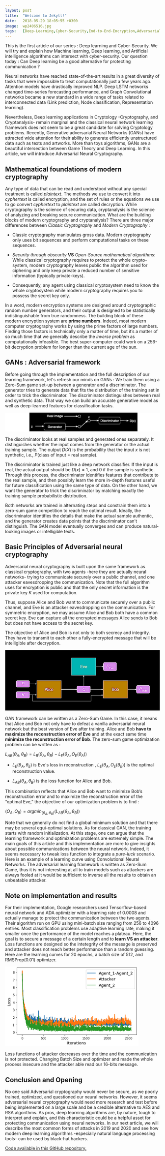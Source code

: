 ```yaml
---
layout: post
title:  "Welcome to Jekyll!"
date:   2018-05-29 18:05:55 +0300
image:  wp2406516.jpg
tags:   [Deep-Learning,Cyber-Security,End-to-End-Encryption,Adversarial-neural-networks]
---
```


This is the first article of our series : Deep learning and Cyber-Security. We will try and explain how Machine learning, Deep learning, and Artificial intelligence algorithms can intersect with cyber-security. Our question today : Can Deep learning be a good alternative for protecting communication ?

Neural networks have reached state-of-the-art results in a great diversity of tasks that were impossible to treat computationally just a few years ago. Attention models have drastically improved NLP. Deep LSTM networks changed time-series forecasting performance, and Graph Convolutional networks became a new standard in a wide range of tasks related to interconnected data (Link prediction, Node classification, Representation learning).

Nevertheless, Deep learning applications in Cryptology -Cryptography, and Cryptanalysis- remain marginal and the classical neural network learning framework does not seem to be a great candidate for solving Cryptology problems. Recently, Generative adversarial Neural Networks (GANs) have attracted wide attention for their ability to generate efficiently unstructured data such as texts and artworks. More than toys algorithms, GANs are a beautiful intersection between Game Theory and Deep Learning. In this article, we will introduce Adversarial Neural Cryptography.


## Mathematical foundations of modern cryptography

Any type of data that can be read and understood without any special treatment is called *plaintext*. The methods we use to convert it into *cyphertext* is called encryption, and the set of rules or the equations we use to go convert *cyphertext* to *plaintext* are called decryption. While cryptography is the science of securing data, cryptanalysis is the science of analyzing and breaking secure communication. What are the building blocks of modern cryptography and cryptanalysis? There are three major differences between *Classic Cryptography* and *Modern Cryptography* :

* Classic cryptography manipulates gross data. Modern cryptography only uses bit sequences and perform computational tasks on these sequences.

* *Security through obscurity* **VS** *Open-Source mathematical algorithms*: While classical cryptography requires to protect the whole crypto-system, modern cryptography leaves public the algorithm used for ciphering and only keep private a reduced number of sensitive information (typically private-keys).

* Consequently, any agent using classical cryptosystem need to know the whole cryptosystem while modern cryptography requires you to possess the secret key only.

In a word, modern encryption systems are designed around cryptographic random number generators, and their output is designed to be statistically indistinguishable from true randomness. The building block of these modern encryption system are **prime numbers**. Indeed, most modern computer cryptography works by using the prime factors of large numbers. Finding those factors is technically only a matter of time, but it’s a matter of so much time that we generally describe the *inverse problem* as computationally infeasible. The best super-computer could work on a 256-bit decryption problem for longer than the current age of the sun.


## GANs : Adversarial framework

Before going through the implementation and the full description of our learning framework, let's refresh our minds on GANs :
We train them using a Zero-Sum game set-up between a generator and a discriminator. The generator tries to generate data that fits the distribution of the training set in order to trick the discriminator. The discriminator distinguishes between real and synthetic data. That way we can build an accurate generative model as well as deep-learned features for classification tasks.

![](image_gan.png)

The discriminator looks at real samples and generated ones separately. It distinguishes whether the input comes from the generator or the actual training sample. The output $D(X)$ is the probability that the input $x$ is not synthetic,  i.e., $P$(class of input = real sample).

The discriminator is trained just like a deep network classifier. If the input is real, the actual output should be $D(x)=1$, and $0$ if the sample is synthetic. Through this process, the discriminator identifies features that contribute to the real sample, and then possibly learn the more in-depth features useful for future classification using the same type of data.
On the other hand, we want the generator to trick the discriminator by matching exactly the training sample probabilistic distribution.

Both networks are trained in alternating steps and constrain them into a zero-sum game competition to reach the optimal result. Ideally, the discriminator identifies the details that make the actual sample authentic, and the generator creates data points that the discriminator can't distinguish. The GAN model eventually converges and can produce natural-looking images or intelligible texts.

## Basic Principles of Adversarial neural cryptography

Adversarial neural cryptography is built upon the same framework as classical cryptography, with two agents -here they are actually neural networks- trying to communicate securely over a public channel, and one attacker eavesdropping the communication. Note that the full algorithm uses for encryption is public and that the only secret information is the private key $K$ used for computation.

Thus, suppose Alice and Bob want to communicate securely over a public channel, and Eve is an attacker eavesdropping on the communication. For symmetric encryption, we may assume Alice and Bob both have a common secret key. Eve can capture all the encrypted messages Alice sends to Bob but does not have access to the secret key.

The objective of Alice and Bob is not only to both secrecy and integrity. They have to transmit to each other a fully-encrypted message that will be intelligible after decryption.

![](gan_f.png)

GAN framework can be written as a Zero-Sum Game. In this case, it means that Alice and Bob not only have to defeat a vanilla adversarial neural network but the best version of Eve after training. Alice and Bob **have to maximize the reconstruction error of Eve** and at the exact same time  **minimize the reconstruction error of Bob**. The zero-sum game optimization problem can be written as :

$L_{AB}(θ_A,θ_B) = L_B(θ_A, θ_B) − L_E(θ_A, O_E(θ_A))$

* $L_E(θ_A, θ_E)$ is Eve's loss in reconstruction , $L_E(θ_A, O_E(θ_E))$ is the optimal reconstruction value.

* $L_{AB}(θ_A,θ_B)$ is the loss function for Alice and Bob.

This combination reflects that Alice and Bob want to minimize Bob’s reconstruction error and to maximize the reconstruction error of the “optimal Eve,” the objective of our optimization problem  is  to find :

$(O_A, O_B) = argmin_{(θ_A,θ_B)}(L_{AB}(θ_A, θ_B))$

Note that we generally do not find a global minimum solution and that there may be several equi-optimal solutions. As for classical GAN, the training starts with random initialization. At this stage, one can argue that the learning framework and optimization problems are extremely simple. The main goals of this article and this implementation are more to give insights about possible communications between the neural network. Indeed, it seems necessary to tweak loss function to integrate a *pure-luck* scenario. Here is an example of a learning curve using Convolutional Neural Networks. The adversarial learning framework is written as Zero-Sum Game, thus it is not interesting at all to train models such as attackers are always fooled at it would be sufficient to inverse all the results to obtain an unbeatable attacker.

## Note on implementation and results

For their implementation, Google researchers used Tensorflow-based neural network and ADA optimizier with a learning rate of 0.0008 and actually manage to protect the communication between the two agents. Their algorithm run on GPU using mini-batch size ranging from 256 to 4096 entries. Most classification problems use adaptive learning rate, making it smaller once the performance of the model reaches a plateau. Here, the goal is to secure a message of a certain length and to **learn VS an attacker**. Loss functions are designed so the intetegrity of the message is preserved and attacker does not reach better performance than a random guessing. Here are the learning curves for 20 epochs, a batch size of 512, and RMSProp(0.01) optimizer.

![](loss.png)


Loss functions of attacker decreases over the time and the communication is not protected. Changing Batch Size and optimizer and made the whole process insecure and the attacker able read our 16-bits message.

## Conclusion and Opening

No one said Adversarial cryptography would never be secure, as we poorly trained, optimized, and questioned our neural networks. However, it seems adversarial neural cryptography would need more research and test before being implemented on a large scale and be a credible alternative to AES and RSA algorithms. As pros, deep learning algorithms are, by nature, tough to interpret and explain, and this characteristic could be a helpful asset for protecting communication using neural networks.
In our next article, we will describe the most common forms of attacks in 2019 and 2020 and see how modern deep learning algorithms -especially natural language processing tools- can be used by black-hat hackers.

[Code available in this GitHub repository.]()
